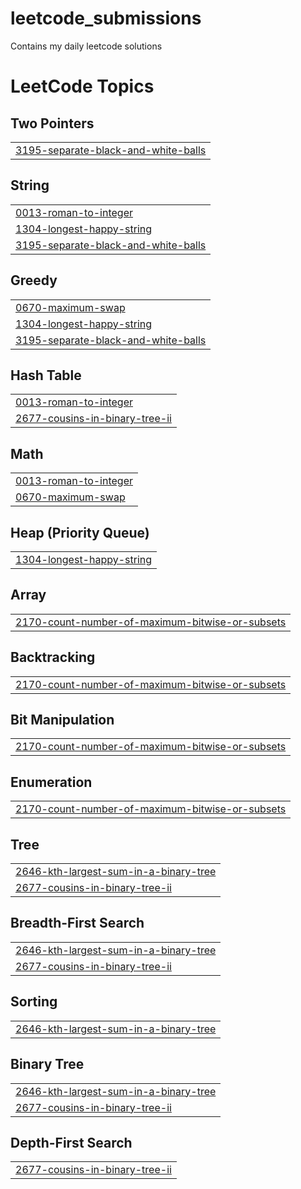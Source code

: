 # leetcode_submissions
Contains my daily leetcode solutions

<!---LeetCode Topics Start-->
# LeetCode Topics
## Two Pointers
|  |
| ------- |
| [3195-separate-black-and-white-balls](https://github.com/jerushimanto/leetcode_submissions/tree/master/3195-separate-black-and-white-balls) |
## String
|  |
| ------- |
| [0013-roman-to-integer](https://github.com/jerushimanto/leetcode_submissions/tree/master/0013-roman-to-integer) |
| [1304-longest-happy-string](https://github.com/jerushimanto/leetcode_submissions/tree/master/1304-longest-happy-string) |
| [3195-separate-black-and-white-balls](https://github.com/jerushimanto/leetcode_submissions/tree/master/3195-separate-black-and-white-balls) |
## Greedy
|  |
| ------- |
| [0670-maximum-swap](https://github.com/jerushimanto/leetcode_submissions/tree/master/0670-maximum-swap) |
| [1304-longest-happy-string](https://github.com/jerushimanto/leetcode_submissions/tree/master/1304-longest-happy-string) |
| [3195-separate-black-and-white-balls](https://github.com/jerushimanto/leetcode_submissions/tree/master/3195-separate-black-and-white-balls) |
## Hash Table
|  |
| ------- |
| [0013-roman-to-integer](https://github.com/jerushimanto/leetcode_submissions/tree/master/0013-roman-to-integer) |
| [2677-cousins-in-binary-tree-ii](https://github.com/jerushimanto/leetcode_submissions/tree/master/2677-cousins-in-binary-tree-ii) |
## Math
|  |
| ------- |
| [0013-roman-to-integer](https://github.com/jerushimanto/leetcode_submissions/tree/master/0013-roman-to-integer) |
| [0670-maximum-swap](https://github.com/jerushimanto/leetcode_submissions/tree/master/0670-maximum-swap) |
## Heap (Priority Queue)
|  |
| ------- |
| [1304-longest-happy-string](https://github.com/jerushimanto/leetcode_submissions/tree/master/1304-longest-happy-string) |
## Array
|  |
| ------- |
| [2170-count-number-of-maximum-bitwise-or-subsets](https://github.com/jerushimanto/leetcode_submissions/tree/master/2170-count-number-of-maximum-bitwise-or-subsets) |
## Backtracking
|  |
| ------- |
| [2170-count-number-of-maximum-bitwise-or-subsets](https://github.com/jerushimanto/leetcode_submissions/tree/master/2170-count-number-of-maximum-bitwise-or-subsets) |
## Bit Manipulation
|  |
| ------- |
| [2170-count-number-of-maximum-bitwise-or-subsets](https://github.com/jerushimanto/leetcode_submissions/tree/master/2170-count-number-of-maximum-bitwise-or-subsets) |
## Enumeration
|  |
| ------- |
| [2170-count-number-of-maximum-bitwise-or-subsets](https://github.com/jerushimanto/leetcode_submissions/tree/master/2170-count-number-of-maximum-bitwise-or-subsets) |
## Tree
|  |
| ------- |
| [2646-kth-largest-sum-in-a-binary-tree](https://github.com/jerushimanto/leetcode_submissions/tree/master/2646-kth-largest-sum-in-a-binary-tree) |
| [2677-cousins-in-binary-tree-ii](https://github.com/jerushimanto/leetcode_submissions/tree/master/2677-cousins-in-binary-tree-ii) |
## Breadth-First Search
|  |
| ------- |
| [2646-kth-largest-sum-in-a-binary-tree](https://github.com/jerushimanto/leetcode_submissions/tree/master/2646-kth-largest-sum-in-a-binary-tree) |
| [2677-cousins-in-binary-tree-ii](https://github.com/jerushimanto/leetcode_submissions/tree/master/2677-cousins-in-binary-tree-ii) |
## Sorting
|  |
| ------- |
| [2646-kth-largest-sum-in-a-binary-tree](https://github.com/jerushimanto/leetcode_submissions/tree/master/2646-kth-largest-sum-in-a-binary-tree) |
## Binary Tree
|  |
| ------- |
| [2646-kth-largest-sum-in-a-binary-tree](https://github.com/jerushimanto/leetcode_submissions/tree/master/2646-kth-largest-sum-in-a-binary-tree) |
| [2677-cousins-in-binary-tree-ii](https://github.com/jerushimanto/leetcode_submissions/tree/master/2677-cousins-in-binary-tree-ii) |
## Depth-First Search
|  |
| ------- |
| [2677-cousins-in-binary-tree-ii](https://github.com/jerushimanto/leetcode_submissions/tree/master/2677-cousins-in-binary-tree-ii) |
<!---LeetCode Topics End-->